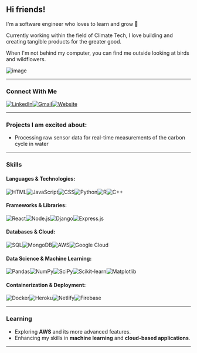 ## Hi friends! 

I'm a software engineer who loves to learn and grow 🌱

Currently working within the field of Climate Tech, I love building and creating tangible products for the greater good.

When I'm not behind my computer, you can find me outside looking at birds and wildflowers.

![image](https://media.giphy.com/media/uSq127Uq8aGoJ4Mnvv/giphy.gif)

---

### Connect With Me

[![LinkedIn](https://custom-icon-badges.demolab.com/badge/LinkedIn-0A66C2?logo=linkedin-white&logoColor=fff)](https://www.linkedin.com/in/lindsey-dukles-3538a687/)[![Gmail](https://img.shields.io/badge/Gmail-D14836?logo=gmail&logoColor=white)](mailto:lindseydukles@gmail.com)[![Website](https://img.shields.io/website-up-down-green-red/http/shields.io.svg)](https://lindsey-dukles-portfolio.netlify.app/)

---

### Projects I am excited about:

- Processing raw sensor data for real-time measurements of the carbon cycle in water

---

### Skills

#### Languages & Technologies:
![HTML](https://img.shields.io/badge/HTML5-E34F26?style=for-the-badge&logo=html5&logoColor=white)![JavaScript](https://img.shields.io/badge/JavaScript-323330?style=for-the-badge&logo=javascript&logoColor=F7DF1E)![CSS](https://img.shields.io/badge/CSS3-1572B6?style=for-the-badge&logo=css3&logoColor=white)![Python](https://img.shields.io/badge/Python-FFD43B?style=for-the-badge&logo=python&logoColor=blue)![R](https://img.shields.io/badge/r-%23276DC3.svg?style=for-the-badge&logo=r&logoColor=white)![C++](https://img.shields.io/badge/C++-00599C?style=for-the-badge&logo=cplusplus&logoColor=white)

#### Frameworks & Libraries:
![React](https://img.shields.io/badge/React-20232A?style=for-the-badge&logo=react&logoColor=61DAFB)![Node.js](https://img.shields.io/badge/node.js-6DA55F?style=for-the-badge&logo=node.js&logoColor=white)![Django](https://img.shields.io/badge/Django-092E20?style=for-the-badge&logo=django&logoColor=green)![Express.js](https://img.shields.io/badge/express.js-%23404d59.svg?style=for-the-badge&logo=express&logoColor=%2361DAFB)  

#### Databases & Cloud:
![SQL](https://img.shields.io/badge/Microsoft%20SQL%20Server-CC2927?style=for-the-badge&logo=microsoft%20sql%20server&logoColor=white)![MongoDB](https://img.shields.io/badge/MongoDB-47A248?style=for-the-badge&logo=mongodb&logoColor=white)![AWS](https://img.shields.io/badge/AWS-%23FF9900.svg?style=for-the-badge&logo=amazon-web-services&logoColor=white)![Google Cloud](https://img.shields.io/badge/GoogleCloud-%234285F4.svg?style=for-the-badge&logo=google-cloud&logoColor=white)  

#### Data Science & Machine Learning:
![Pandas](https://img.shields.io/badge/pandas-%23150458.svg?style=for-the-badge&logo=pandas&logoColor=white)![NumPy](https://img.shields.io/badge/numpy-%23013243.svg?style=for-the-badge&logo=numpy&logoColor=white)![SciPy](https://img.shields.io/badge/SciPy-%230C55A5.svg?style=for-the-badge&logo=scipy&logoColor=%white)![Scikit-learn](https://img.shields.io/badge/scikit--learn-%23F7931E.svg?style=for-the-badge&logo=scikit-learn&logoColor=white)![Matplotlib](https://img.shields.io/badge/Matplotlib-%23ffffff.svg?style=for-the-badge&logo=Matplotlib&logoColor=black)

#### Containerization & Deployment:
![Docker](https://img.shields.io/badge/Docker-2496ED?style=for-the-badge&logo=docker&logoColor=fff)![Heroku](https://img.shields.io/badge/heroku-%23430098.svg?style=for-the-badge&logo=heroku&logoColor=white)![Netlify](https://img.shields.io/badge/netlify-%23000000.svg?style=for-the-badge&logo=netlify&logoColor=#00C7B7)![Firebase](https://img.shields.io/badge/firebase-%23039BE5.svg?style=for-the-badge&logo=firebase)  

---

### Learning

- Exploring **AWS** and its more advanced features.
- Enhancing my skills in **machine learning** and **cloud-based applications**.

---

[1]: https://www.linkedin.com/in/lindsey-dukles-3538a687/  
[2]: mailto:lindseydukles@gmail.com  
[3]: https://lindsey-dukles-portfolio.netlify.app/
